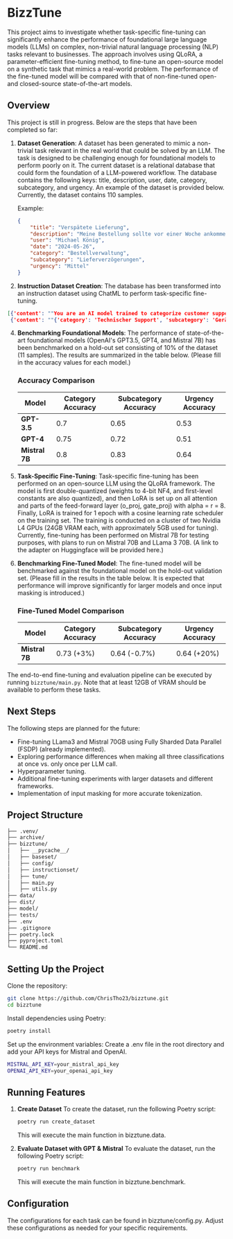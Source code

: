 # BizzTune
This project aims to investigate whether task-specific fine-tuning can significantly enhance the performance of foundational large language models (LLMs) on complex, non-trivial natural language processing (NLP) tasks relevant to businesses. The approach involves using QLoRA, a parameter-efficient fine-tuning method, to fine-tune an open-source model on a synthetic task that mimics a real-world problem. The performance of the fine-tuned model will be compared with that of non-fine-tuned open- and closed-source state-of-the-art models.

## Overview
This project is still in progress. Below are the steps that have been completed so far:

1. **Dataset Generation**: A dataset has been generated to mimic a non-trivial task relevant in the real world that could be solved by an LLM. The task is designed to be challenging enough for foundational models to perform poorly on it. The current dataset is a relational database that could form the foundation of a LLM-powered workflow. The database contains the following keys: title, description, user, date, category, subcategory, and urgency. An example of the dataset is provided below. Currently, the dataset contains 110 samples.

    Example:
    ```json
    {
        "title": "Verspätete Lieferung",
        "description": "Meine Bestellung sollte vor einer Woche ankommen, aber sie ist immer noch nicht da. Können Sie den Lieferstatus überprüfen? Meine Bestellnummer ist 54321.",
        "user": "Michael König",
        "date": "2024-05-26",
        "category": "Bestellverwaltung",
        "subcategory": "Lieferverzögerungen",
        "urgency": "Mittel"
    }
    ```

2. **Instruction Dataset Creation**: The database has been transformed into an instruction dataset using ChatML to perform task-specific fine-tuning.
```json
[{'content': ""You are an AI model trained to categorize customer support tickets for a German consumer electronics company. Your task is to determine the most appropriate category and subcategory for the support ticket provided below, and also classify the urgency of the ticket.\n\nProvide the result in a JSON format with the following fields:\n- **category**: The main category of the ticket\n- **subcategory**: The subcategory of the ticket\n- **urgency**: The urgency level of the ticket\n\nThe possible categories, subcategories, and urgency levels are as follows:\n\n**Categories and subcategories**:\n**Technischer Support**\n- Geräte-Setup-Probleme\n- Softwarefehler\n\n**Abrechnung und Zahlungen**\n- Zahlungsprobleme\n- Rückerstattungsanfragen\n\n**Produktinformationen**\n- Produktspezifikationen\n- Garantieinformationen\n\n**Bestellverwaltung**\n- Bestellverfolgung\n- Lieferverzögerungen\n\n**Allgemeine Anfragen**\n- Unternehmensrichtlinien\n- Feedback und Vorschläge\n\n**Ungewiss**\n- Kein Zusammenhang\n\n**Urgency Levels**:\n    - Hoch\n    - Mittel\n    - Niedrig\n=== Support Ticket ===\nTitle: Smartphone erkennt SIM-Karte nicht\nDescription: Ich habe das neue SmartX Ultra gekauft und beim Einrichten erkennt das Smartphone meine SIM-Karte nicht. Es zeigt ständig 'Keine SIM-Karte'. Ich habe bereits verschiedene SIM-Karten ausprobiert, aber das Problem bleibt bestehen.\nName: Laura Schmidt\nDate: 2024-06-01\n"", 'role': 'user'}
 {'content': ""{'category': 'Technischer Support', 'subcategory': 'Geräte-Setup-Probleme', 'urgency': 'Hoch'}"", 'role': 'assistant'}]
```

4. **Benchmarking Foundational Models**: The performance of state-of-the-art foundational models (OpenAI's GPT3.5, GPT4, and Mistral 7B) has been benchmarked on a hold-out set consisting of 10% of the dataset (11 samples). The results are summarized in the table below. (Please fill in the accuracy values for each model.)

    ### Accuracy Comparison
    | Model            | Category Accuracy | Subcategory Accuracy | Urgency Accuracy |
    |------------------|-------------------|----------------------|------------------|
    | **GPT-3.5**      |0.7                   |0.65                      |0.53                  |
    | **GPT-4**        |0.75                   |0.72                      |0.51                  |
    | **Mistral 7B**   |0.8                   |0.83                      |0.64                  |

5. **Task-Specific Fine-Tuning**: Task-specific fine-tuning has been performed on an open-source LLM using the QLoRA framework. The model is first double-quantized (weights to 4-bit NF4, and first-level constants are also quantized), and then LoRA is set up on all attention and parts of the feed-forward layer (o_proj, gate_proj) with alpha = r = 8. Finally, LoRA is trained for 1 epoch with a cosine learning rate scheduler on the training set. The training is conducted on a cluster of two Nvidia L4 GPUs (24GB VRAM each, with approximately 5GB used for tuning). Currently, fine-tuning has been performed on Mistral 7B for testing purposes, with plans to run on Mistral 70B and LLama 3 70B. (A link to the adapter on Huggingface will be provided here.)

6. **Benchmarking Fine-Tuned Model**: The fine-tuned model will be benchmarked against the foundational model on the hold-out validation set. (Please fill in the results in the table below. It is expected that performance will improve significantly for larger models and once input masking is introduced.)

    ### Fine-Tuned Model Comparison
    | Model            | Category Accuracy | Subcategory Accuracy | Urgency Accuracy |
    |------------------|-------------------|----------------------|------------------|
    | **Mistral 7B**   |0.73 (+3%)                   |0.64 (-0.7%)                      |0.64 (+20%)                  |

The end-to-end fine-tuning and evaluation pipeline can be executed by running `bizztune/main.py`. Note that at least 12GB of VRAM should be available to perform these tasks.

## Next Steps
The following steps are planned for the future:
- Fine-tuning LLama3 and Mistral 70GB using Fully Sharded Data Parallel (FSDP) (already implemented).
- Exploring performance differences when making all three classifications at once vs. only once per LLM call.
- Hyperparameter tuning.
- Additional fine-tuning experiments with larger datasets and different frameworks.
- Implementation of input masking for more accurate tokenization.

## Project Structure
```bash
├── .venv/
├── archive/
├── bizztune/
│   ├── __pycache__/
│   ├── baseset/
│   ├── config/
│   ├── instructionset/
│   ├── tune/
│   ├── main.py
│   ├── utils.py
├── data/
├── dist/
├── model/
├── tests/
├── .env
├── .gitignore
├── poetry.lock
├── pyproject.toml
└── README.md
```

## Setting Up the Project
Clone the repository:
```bash
git clone https://github.com/ChrisTho23/bizztune.git
cd bizztune
```

Install dependencies using Poetry:
```bash
poetry install
```

Set up the environment variables:
Create a .env file in the root directory and add your API keys for Mistral and OpenAI.
```bash
MISTRAL_API_KEY=your_mistral_api_key
OPENAI_API_KEY=your_openai_api_key
```

## Running Features
1. **Create Dataset**
    To create the dataset, run the following Poetry script:
    ```bash
    poetry run create_dataset
    ```
    This will execute the main function in bizztune.data.

2. **Evaluate Dataset with GPT & Mistral**
    To evaluate the dataset, run the following Poetry script:
    ```bash
    poetry run benchmark
    ```
    This will execute the main function in bizztune.benchmark.

## Configuration
The configurations for each task can be found in bizztune/config.py. Adjust these configurations as needed for your specific requirements.
